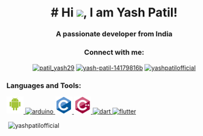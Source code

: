 <h1 align="center"># Hi <img src="https://raw.githubusercontent.com/MartinHeinz/MartinHeinz/master/wave.gif" width="30px">, I am Yash Patil! </h1>
<h3 align="center">A passionate developer from India</h3>



<h3 align="center">Connect with me:</h3>

<p align="center">
<a href="https://twitter.com/patil_yash29" target="blank"><img align="center" src="https://raw.githubusercontent.com/rahuldkjain/github-profile-readme-generator/master/src/images/icons/Social/twitter.svg" alt="patil_yash29" height="30" width="40" /></a>
<a href="https://linkedin.com/in/yash-patil-14179816b" target="blank"><img align="center" src="https://raw.githubusercontent.com/rahuldkjain/github-profile-readme-generator/master/src/images/icons/Social/linked-in-alt.svg" alt="yash-patil-14179816b" height="30" width="40" /></a>
<a href="https://instagram.com/yashpatilofficial" target="blank"><img align="center" src="https://raw.githubusercontent.com/rahuldkjain/github-profile-readme-generator/master/src/images/icons/Social/instagram.svg" alt="yashpatilofficial" height="30" width="40" /></a>
</p>
</p>
</p>

<h3 align="left">Languages and Tools:</h3>
<p align="left"> <a href="https://developer.android.com" target="_blank"> <img src="https://raw.githubusercontent.com/devicons/devicon/master/icons/android/android-original-wordmark.svg" alt="android" width="40" height="40"/> </a> <a href="https://www.arduino.cc/" target="_blank"> <img src="https://cdn.worldvectorlogo.com/logos/arduino-1.svg" alt="arduino" width="40" height="40"/> </a> <a href="https://www.cprogramming.com/" target="_blank"> <img src="https://raw.githubusercontent.com/devicons/devicon/master/icons/c/c-original.svg" alt="c" width="40" height="40"/> </a> <a href="https://www.w3schools.com/cpp/" target="_blank"> <img src="https://raw.githubusercontent.com/devicons/devicon/master/icons/cplusplus/cplusplus-original.svg" alt="cplusplus" width="40" height="40"/> </a> <a href="https://dart.dev" target="_blank"> <img src="https://www.vectorlogo.zone/logos/dartlang/dartlang-icon.svg" alt="dart" width="40" height="40"/> </a> <a href="https://flutter.dev" target="_blank"> <img src="https://www.vectorlogo.zone/logos/flutterio/flutterio-icon.svg" alt="flutter" width="40" height="40"/> </a> </p>

<p>&nbsp;<img align="center" src="https://github-readme-stats.vercel.app/api?username=yashpatilofficial&show_icons=true&locale=en" alt="yashpatilofficial" /></p>

